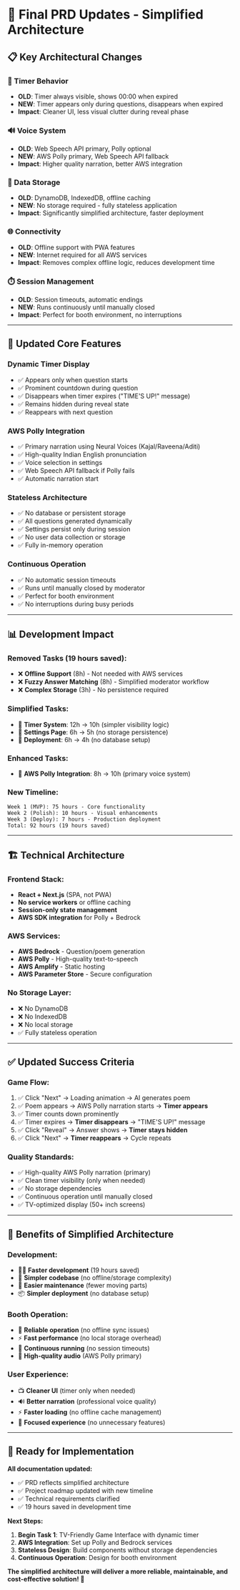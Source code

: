 # 🎯 Final PRD Updates - Simplified Architecture

## 📋 **Key Architectural Changes**

### **🔄 Timer Behavior**
- **OLD**: Timer always visible, shows 00:00 when expired
- **NEW**: Timer appears only during questions, disappears when expired
- **Impact**: Cleaner UI, less visual clutter during reveal phase

### **🔊 Voice System**
- **OLD**: Web Speech API primary, Polly optional
- **NEW**: AWS Polly primary, Web Speech API fallback
- **Impact**: Higher quality narration, better AWS integration

### **💾 Data Storage**
- **OLD**: DynamoDB, IndexedDB, offline caching
- **NEW**: No storage required - fully stateless application
- **Impact**: Significantly simplified architecture, faster deployment

### **🌐 Connectivity**
- **OLD**: Offline support with PWA features
- **NEW**: Internet required for all AWS services
- **Impact**: Removes complex offline logic, reduces development time

### **⏱️ Session Management**
- **OLD**: Session timeouts, automatic endings
- **NEW**: Runs continuously until manually closed
- **Impact**: Perfect for booth environment, no interruptions

---

## 🎯 **Updated Core Features**

### **Dynamic Timer Display**
- ✅ Appears only when question starts
- ✅ Prominent countdown during question
- ✅ Disappears when timer expires ("TIME'S UP!" message)
- ✅ Remains hidden during reveal state
- ✅ Reappears with next question

### **AWS Polly Integration**
- ✅ Primary narration using Neural Voices (Kajal/Raveena/Aditi)
- ✅ High-quality Indian English pronunciation
- ✅ Voice selection in settings
- ✅ Web Speech API fallback if Polly fails
- ✅ Automatic narration start

### **Stateless Architecture**
- ✅ No database or persistent storage
- ✅ All questions generated dynamically
- ✅ Settings persist only during session
- ✅ No user data collection or storage
- ✅ Fully in-memory operation

### **Continuous Operation**
- ✅ No automatic session timeouts
- ✅ Runs until manually closed by moderator
- ✅ Perfect for booth environment
- ✅ No interruptions during busy periods

---

## 📊 **Development Impact**

### **Removed Tasks (19 hours saved):**
- ❌ **Offline Support** (8h) - Not needed with AWS services
- ❌ **Fuzzy Answer Matching** (8h) - Simplified moderator workflow  
- ❌ **Complex Storage** (3h) - No persistence required

### **Simplified Tasks:**
- 🔄 **Timer System**: 12h → 10h (simpler visibility logic)
- 🔄 **Settings Page**: 6h → 5h (no storage persistence)
- 🔄 **Deployment**: 6h → 4h (no database setup)

### **Enhanced Tasks:**
- 🔼 **AWS Polly Integration**: 8h → 10h (primary voice system)

### **New Timeline:**
```
Week 1 (MVP): 75 hours - Core functionality
Week 2 (Polish): 10 hours - Visual enhancements  
Week 3 (Deploy): 7 hours - Production deployment
Total: 92 hours (19 hours saved)
```

---

## 🏗️ **Technical Architecture**

### **Frontend Stack:**
- **React + Next.js** (SPA, not PWA)
- **No service workers** or offline caching
- **Session-only state management**
- **AWS SDK integration** for Polly + Bedrock

### **AWS Services:**
- **AWS Bedrock** - Question/poem generation
- **AWS Polly** - High-quality text-to-speech
- **AWS Amplify** - Static hosting
- **AWS Parameter Store** - Secure configuration

### **No Storage Layer:**
- ❌ No DynamoDB
- ❌ No IndexedDB  
- ❌ No local storage
- ✅ Fully stateless operation

---

## ✅ **Updated Success Criteria**

### **Game Flow:**
1. ✅ Click "Next" → Loading animation → AI generates poem
2. ✅ Poem appears → AWS Polly narration starts → **Timer appears**
3. ✅ Timer counts down prominently
4. ✅ Timer expires → **Timer disappears** → "TIME'S UP!" message
5. ✅ Click "Reveal" → Answer shows → **Timer stays hidden**
6. ✅ Click "Next" → **Timer reappears** → Cycle repeats

### **Quality Standards:**
- ✅ High-quality AWS Polly narration (primary)
- ✅ Clean timer visibility (only when needed)
- ✅ No storage dependencies
- ✅ Continuous operation until manually closed
- ✅ TV-optimized display (50+ inch screens)

---

## 🚀 **Benefits of Simplified Architecture**

### **Development:**
- 🏃‍♂️ **Faster development** (19 hours saved)
- 🎯 **Simpler codebase** (no offline/storage complexity)
- 🔧 **Easier maintenance** (fewer moving parts)
- 📦 **Simpler deployment** (no database setup)

### **Booth Operation:**
- 🎪 **Reliable operation** (no offline sync issues)
- ⚡ **Fast performance** (no local storage overhead)  
- 🔄 **Continuous running** (no session timeouts)
- 🎵 **High-quality audio** (AWS Polly primary)

### **User Experience:**
- 📺 **Cleaner UI** (timer only when needed)
- 🔊 **Better narration** (professional voice quality)
- ⚡ **Faster loading** (no offline cache management)
- 🎯 **Focused experience** (no unnecessary features)

---

## 🎯 **Ready for Implementation**

**All documentation updated:**
- ✅ PRD reflects simplified architecture
- ✅ Project roadmap updated with new timeline
- ✅ Technical requirements clarified
- ✅ 19 hours saved in development time

**Next Steps:**
1. **Begin Task 1**: TV-Friendly Game Interface with dynamic timer
2. **AWS Integration**: Set up Polly and Bedrock services
3. **Stateless Design**: Build components without storage dependencies
4. **Continuous Operation**: Design for booth environment

**The simplified architecture will deliver a more reliable, maintainable, and cost-effective solution! 🎯**
